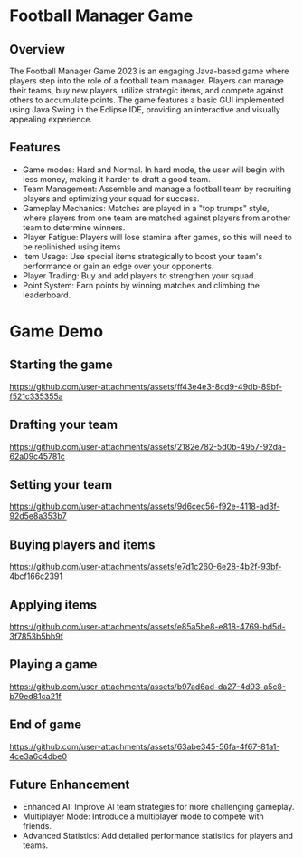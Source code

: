 # Football Manager Game

## Overview
The Football Manager Game 2023 is an engaging Java-based game where players step into the role of a football team manager.
Players can manage their teams, buy new players, utilize strategic items, and compete against others to accumulate points. 
The game features a basic GUI implemented using Java Swing in the Eclipse IDE, providing an interactive and visually appealing experience.

## Features
- Game modes: Hard and Normal. In hard mode, the user will begin with less money, making it harder to draft a good team.
- Team Management: Assemble and manage a football team by recruiting players and optimizing your squad for success.
- Gameplay Mechanics: Matches are played in a "top trumps" style, where players from one team are matched against players from another team to determine winners.
- Player Fatigue: Players will lose stamina after games, so this will need to be replinished using items
- Item Usage: Use special items strategically to boost your team's performance or gain an edge over your opponents.
- Player Trading: Buy and add players to strengthen your squad.
- Point System: Earn points by winning matches and climbing the leaderboard.

# Game Demo

## Starting the game


https://github.com/user-attachments/assets/ff43e4e3-8cd9-49db-89bf-f521c335355a


## Drafting your team


https://github.com/user-attachments/assets/2182e782-5d0b-4957-92da-62a09c45781c


## Setting your team


https://github.com/user-attachments/assets/9d6cec56-f92e-4118-ad3f-92d5e8a353b7


## Buying players and items


https://github.com/user-attachments/assets/e7d1c260-6e28-4b2f-93bf-4bcf166c2391


## Applying items


https://github.com/user-attachments/assets/e85a5be8-e818-4769-bd5d-3f7853b5bb9f


## Playing a game


https://github.com/user-attachments/assets/b97ad6ad-da27-4d93-a5c8-b79ed81ca21f


## End of game


https://github.com/user-attachments/assets/63abe345-56fa-4f67-81a1-4ce3a6c4dbe0





## Future Enhancement
- Enhanced AI: Improve AI team strategies for more challenging gameplay.
- Multiplayer Mode: Introduce a multiplayer mode to compete with friends.
- Advanced Statistics: Add detailed performance statistics for players and teams.


